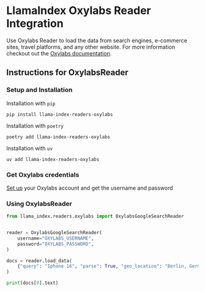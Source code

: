 # LlamaIndex Oxylabs Reader Integration

Use Oxylabs Reader to load the data from search engines, e-commerce sites, travel platforms, and any other website.
For more information checkout out the [Oxylabs documentation](https://developers.oxylabs.io/scraper-apis/web-scraper-api).

## Instructions for OxylabsReader

### Setup and Installation

Installation with `pip`

```shell
pip install llama-index-readers-oxylabs
```

Installation with `poetry`

```shell
poetry add llama-index-readers-oxylabs
```

Installation with `uv`

```shell
uv add llama-index-readers-oxylabs
```

### Get Oxylabs credentials

[Set up](https://oxylabs.io/) your Oxylabs account and get the username and password

### Using OxylabsReader

```python
from llama_index.readers.oxylabs import OxylabsGoogleSearchReader


reader = OxylabsGoogleSearchReader(
    username="OXYLABS_USERNAME",
    password="OXYLABS_PASSWORD",
)

docs = reader.load_data(
    {"query": "Iphone 16", "parse": True, "geo_location": "Berlin, Germany"}
)

print(docs[0].text)
```

